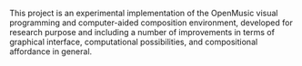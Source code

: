 
This project is an experimental implementation of the OpenMusic visual programming and computer-aided composition environment, developed for research purpose and including a number of improvements in terms of graphical interface, computational possibilities, and compositional affordance in general.


